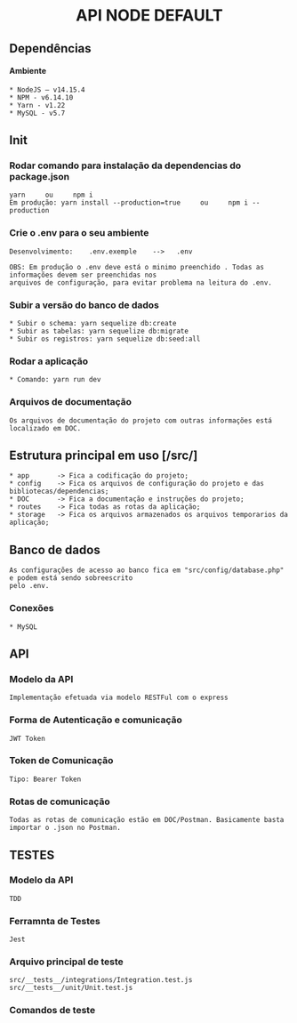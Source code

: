 <h1 align="center"> API NODE DEFAULT </h1>


## Dependências

#### Ambiente

    * NodeJS – v14.15.4
    * NPM - v6.14.10
    * Yarn - v1.22
    * MySQL - v5.7


## Init

### Rodar comando para instalação da dependencias do package.json

    yarn     ou     npm i
    Em produção: yarn install --production=true     ou     npm i --production

### Crie o .env para o seu ambiente

    Desenvolvimento:    .env.exemple    -->   .env

    OBS: Em produção o .env deve está o minimo preenchido . Todas as informações devem ser preenchidas nos
    arquivos de configuração, para evitar problema na leitura do .env.

### Subir a versão do banco de dados

    * Subir o schema: yarn sequelize db:create
    * Subir as tabelas: yarn sequelize db:migrate
    * Subir os registros: yarn sequelize db:seed:all

### Rodar a aplicação

    * Comando: yarn run dev

### Arquivos de documentação

    Os arquivos de documentação do projeto com outras informações está localizado em DOC.


## Estrutura principal em uso [/src/]

    * app       -> Fica a codificação do projeto;
    * config    -> Fica os arquivos de configuração do projeto e das bibliotecas/dependencias;
    * DOC       -> Fica a documentação e instruções do projeto;
    * routes    -> Fica todas as rotas da aplicação;
    * storage   -> Fica os arquivos armazenados os arquivos temporarios da aplicação;


## Banco de dados

    As configurações de acesso ao banco fica em "src/config/database.php" e podem está sendo sobreescrito
    pelo .env.

### Conexões

    * MySQL


## API

### Modelo da API

    Implementação efetuada via modelo RESTFul com o express

### Forma de Autenticação e comunicação

    JWT Token

### Token de Comunicação

    Tipo: Bearer Token

### Rotas de comunicação

    Todas as rotas de comunicação estão em DOC/Postman. Basicamente basta importar o .json no Postman.


## TESTES

### Modelo da API

    TDD

### Ferramnta de Testes

    Jest

### Arquivo principal de teste

    src/__tests__/integrations/Integration.test.js
    src/__tests__/unit/Unit.test.js

### Comandos de teste
